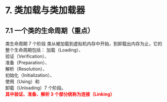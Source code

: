 # 7. 类加载与类加载器

##  7.1 一个类的生命周期（重点） 

类生命周期 7 个阶段 类从被加载到虚拟机内存中开始，到卸载出内存为止，它的整个生命周期包括：
加载（Loading）、  
验证（Verification）、  
准备（Preparation）、  
解析（Resolution）、   
初始化（Initialization）、  
使用（Using）和  
卸载（Unloading）7 个阶段。  
<font color='red'><strong>其中验证、准备、解析 3 个部分统称为连接（Linking）</strong></font>